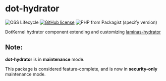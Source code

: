 # dot-hydrator


![OSS Lifecycle](https://img.shields.io/osslifecycle/dotkernel/dot-hydrator)
[![GitHub license](https://img.shields.io/github/license/dotkernel/dot-hydrator)](https://github.com/dotkernel/dot-hydrator/blob/2.0/LICENSE.md)
![PHP from Packagist (specify version)](https://img.shields.io/packagist/php-v/dotkernel/dot-hydrator/2.9.0)

DotKernel hydrator component extending and customizing [laminas-hydrator](https://docs.laminas.dev/laminas-hydrator/)

## Note:
**dot-hydrator** is in **maintenance** mode.

This package is considered feature-complete, and is now in **security-only** maintenance mode.
